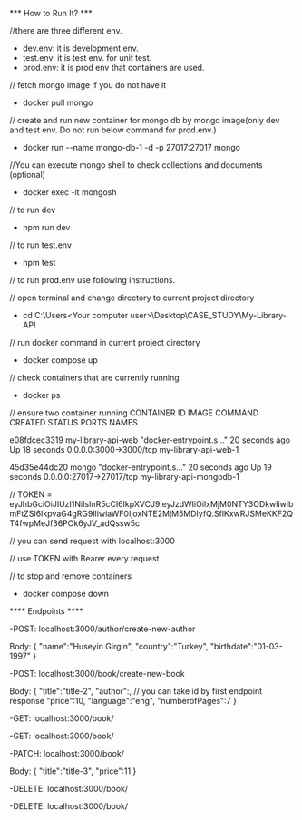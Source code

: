 *** How to Run It? *** 

//there are three different env. 
- dev.env: it is development env.
- test.env: it is test env. for unit test.
- prod.env: it is prod env that containers are used.
 
// fetch mongo image if you do not have it
- docker pull mongo

// create and run new container for mongo db by mongo image(only dev and test env. Do not run below command for prod.env.)
- docker run --name mongo-db-1 -d -p 27017:27017 mongo

//You can execute mongo shell to check collections and documents (optional)
- docker exec -it <container name> mongosh

// to run dev
- npm run dev

// to run test.env 
- npm test 

// to run prod.env use following instructions.

// open terminal and change directory to current project directory
- cd C:\Users\<Your computer user>\Desktop\CASE_STUDY\My-Library-API

// run docker command in current project directory
- docker compose up

// check containers that are currently running
- docker ps

// ensure two container running
CONTAINER ID   IMAGE                COMMAND                  CREATED          STATUS          PORTS                        NAMES

e08fdcec3319   my-library-api-web   "docker-entrypoint.s…"   20 seconds ago   Up 18 seconds   0.0.0.0:3000->3000/tcp     my-library-api-web-1

45d35e44dc20   mongo                "docker-entrypoint.s…"   20 seconds ago   Up 19 seconds   0.0.0.0:27017->27017/tcp   my-library-api-mongodb-1

// TOKEN = eyJhbGciOiJIUzI1NiIsInR5cCI6IkpXVCJ9.eyJzdWIiOiIxMjM0NTY3ODkwIiwibmFtZSI6IkpvaG4gRG9lIiwiaWF0IjoxNTE2MjM5MDIyfQ.SflKxwRJSMeKKF2QT4fwpMeJf36POk6yJV_adQssw5c

// you can send request with localhost:3000

// use TOKEN with Bearer every request

// to stop and remove containers 
- docker compose down

**** Endpoints ****


-POST: localhost:3000/author/create-new-author

Body: {
    "name":"Huseyin Girgin",
    "country":"Turkey",
    "birthdate":"01-03-1997"
}

-POST: localhost:3000/book/create-new-book

Body: {
    "title":"title-2",
    "author":<authorId>, // you can take id by first endpoint response
    "price":10,
    "language":"eng",
    "numberofPages":7
}

-GET: localhost:3000/book/<bookId>

-GET: localhost:3000/book/

-PATCH: localhost:3000/book/<bookId>

Body: {
    "title":"title-3",
    "price":11
}

-DELETE: localhost:3000/book/<bookId>

-DELETE: localhost:3000/book/

